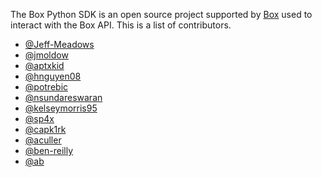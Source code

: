The Box Python SDK is an open source project supported by
[Box](https://box.com) used to interact with the Box API. This is a list
of contributors.

-   [\@Jeff-Meadows](https://github.com/Jeff-Meadows)
-   [\@jmoldow](https://github.com/jmoldow)
-   [\@aptxkid](https://github.com/aptxkid)
-   [\@hnguyen08](https://github.com/hnguyen08)
-   [\@potrebic](https://github.com/potrebic)
-   [\@nsundareswaran](https://github.com/nsundareswaran)
-   [\@kelseymorris95](https://github.com/kelseymorris95)
-   [\@sp4x](https://github.com/sp4x)
-   [\@capk1rk](https://github.com/capk1rk)
-   [\@aculler](https://github.com/aculler)
-   [\@ben-reilly](https://github.com/ben-reilly)
-   [\@ab](https://github.com/ab)

